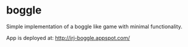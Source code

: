 boggle
======

Simple implementation of a boggle like game with minimal functionality.

App is deployed at: http://irj-boggle.appspot.com/